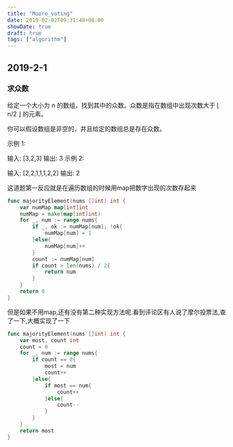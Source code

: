 ```yaml
---
title: "Moore_voting"
date: 2019-02-02T09:31:48+08:00
showDate: true
draft: true
tags: ["algorithm"]
---
```


## 2019-2-1

### 求众数

给定一个大小为 n 的数组，找到其中的众数。众数是指在数组中出现次数大于 ⌊ n/2 ⌋ 的元素。

你可以假设数组是非空的，并且给定的数组总是存在众数。

示例 1:

输入: [3,2,3]
输出: 3
示例 2:

输入: [2,2,1,1,1,2,2]
输出: 2

这道题第一反应就是在遍历数组的时候用map把数字出现的次数存起来

```go
func majorityElement(nums []int) int {
	var numMap map[int]int
	numMap = make(map[int]int)
	for _, num := range nums{
		if _, ok := numMap[num]; !ok{
			numMap[num] = 1
		}else{
			numMap[num]++
		}
		count := numMap[num]
		if count > len(nums) / 2{
			return num
		}
	}
	return 0
}
```

但是如果不用map,还有没有第二种实现方法呢.看到评论区有人说了摩尔投票法,查了一下,大概实现了一下

```go
func majorityElement(nums []int) int {
	var most, count int
	count = 0
	for _, num := range nums{
		if count == 0{
			most = num
			count++
		}else{
			if most == num{
				count++
			}else{
				count--
			}
		}
	}
	return most
}
```

